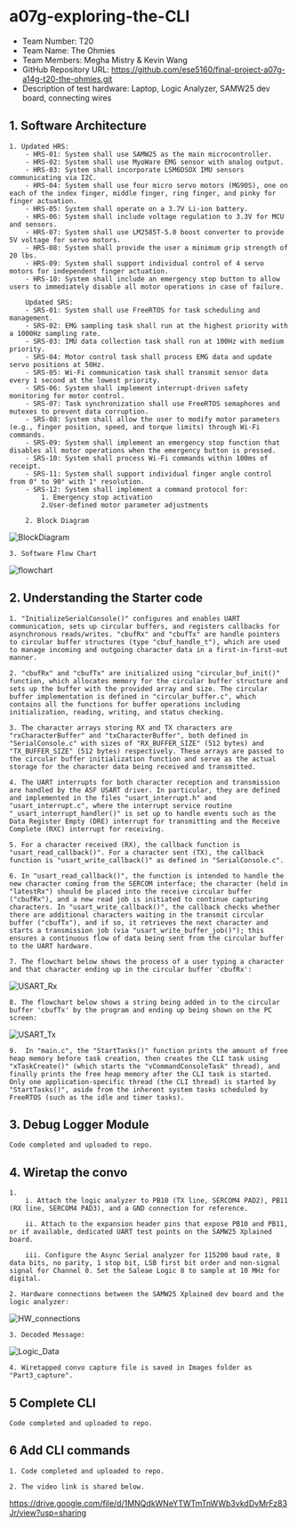 # a07g-exploring-the-CLI

* Team Number: T20 
* Team Name: The Ohmies
* Team Members: Megha Mistry & Kevin Wang
* GitHub Repository URL: https://github.com/ese5160/final-project-a07g-a14g-t20-the-ohmies.git
* Description of test hardware: Laptop, Logic Analyzer, SAMW25 dev board, connecting wires

## 1. Software Architecture

    1. Updated HRS:
        - HRS-01: System shall use SAMW25 as the main microcontroller.
        - HRS-02: System shall use MyoWare EMG sensor with analog output.
        - HRS-03: System shall incorporate LSM6DSOX IMU sensors communicating via I2C.
        - HRS-04: System shall use four micro servo motors (MG90S), one on each of the index finger, middle finger, ring finger, and pinky for finger actuation.
        - HRS-05: System shall operate on a 3.7V Li-ion battery.
        - HRS-06: System shall include voltage regulation to 3.3V for MCU and sensors.
        - HRS-07: System shall use LM2585T-5.0 boost converter to provide 5V voltage for servo motors.
        - HRS-08: System shall provide the user a minimum grip strength of 20 lbs.
        - HRS-09: System shall support individual control of 4 servo motors for independent finger actuation.
        - HRS-10: System shall include an emergency stop button to allow users to immediately disable all motor operations in case of failure.

        Updated SRS:
        - SRS-01: System shall use FreeRTOS for task scheduling and management.
        - SRS-02: EMG sampling task shall run at the highest priority with a 1000Hz sampling rate.
        - SRS-03: IMU data collection task shall run at 100Hz with medium priority.
        - SRS-04: Motor control task shall process EMG data and update servo positions at 50Hz.
        - SRS-05: Wi-Fi communication task shall transmit sensor data every 1 second at the lowest priority.
        - SRS-06: System shall implement interrupt-driven safety monitoring for motor control.
        - SRS-07: Task synchronization shall use FreeRTOS semaphores and mutexes to prevent data corruption.
        - SRS-08: System shall allow the user to modify motor parameters (e.g., finger position, speed, and torque limits) through Wi-Fi commands.
        - SRS-09: System shall implement an emergency stop function that disables all motor operations when the emergency button is pressed.
        - SRS-10: System shall process Wi-Fi commands within 100ms of receipt.
        - SRS-11: System shall support individual finger angle control from 0° to 90° with 1° resolution.
        - SRS-12: System shall implement a command protocol for:
            1. Emergency stop activation
            2.User-defined motor parameter adjustments

        2. Block Diagram

![BlockDiagram](Images/block_diagram.png)


    3. Software Flow Chart

![flowchart](Images/flowchart.png)

## 2. Understanding the Starter code

    1. "InitializeSerialConsole()" configures and enables UART communication, sets up circular buffers, and registers callbacks for asynchronous reads/writes. "cbufRx" and "cbufTx" are handle pointers to circular buffer structures (type "cbuf_handle_t"), which are used to manage incoming and outgoing character data in a first-in-first-out manner.

    2. "cbufRx" and "cbufTx" are initialized using "circular_buf_init()" function, which allocates memory for the circular buffer structure and sets up the buffer with the provided array and size. The circular buffer implementation is defined in "circular_buffer.c", which contains all the functions for buffer operations including initialization, reading, writing, and status checking.

    3. The character arrays storing RX and TX characters are "rxCharacterBuffer" and "txCharacterBuffer", both defined in "SerialConsole.c" with sizes of "RX_BUFFER_SIZE" (512 bytes) and "TX_BUFFER_SIZE" (512 bytes) respectively. These arrays are passed to the circular buffer initialization function and serve as the actual storage for the character data being received and transmitted.
    
    4. The UART interrupts for both character reception and transmission are handled by the ASF USART driver. In particular, they are defined and implemented in the files "usart_interrupt.h" and "usart_interrupt.c", where the interrupt service routine "_usart_interrupt_handler()" is set up to handle events such as the Data Register Empty (DRE) interrupt for transmitting and the Receive Complete (RXC) interrupt for receiving.

    5. For a character received (RX), the callback function is "usart_read_callback()". For a character sent (TX), the callback function is "usart_write_callback()" as defined in "SerialConsole.c".

    6. In "usart_read_callback()", the function is intended to handle the new character coming from the SERCOM interface; the character (held in "latestRx") should be placed into the receive circular buffer ("cbufRx"), and a new read job is initiated to continue capturing characters. In "usart_write_callback()", the callback checks whether there are additional characters waiting in the transmit circular buffer ("cbufTx"), and if so, it retrieves the next character and starts a transmission job (via "usart_write_buffer_job()"); this ensures a continuous flow of data being sent from the circular buffer to the UART hardware.

    7. The flowchart below shows the process of a user typing a character and that character ending up in the circular buffer 'cbufRx':
![USART_Rx](Images/Part2_Q7.jpg)

    8. The flowchart below shows a string being added in to the circular buffer 'cbufTx' by the program and ending up being shown on the PC screen:
![USART_Tx](Images/Part2_Q8.jpg)

    9.  In "main.c", the "StartTasks()" function prints the amount of free heap memory before task creation, then creates the CLI task using "xTaskCreate()" (which starts the "vCommandConsoleTask" thread), and finally prints the free heap memory after the CLI task is started. Only one application-specific thread (the CLI thread) is started by "StartTasks()", aside from the inherent system tasks scheduled by FreeRTOS (such as the idle and timer tasks).

## 3. Debug Logger Module

    Code completed and uploaded to repo.

## 4. Wiretap the convo
    
    1.
        i. Attach the logic analyzer to PB10 (TX line, SERCOM4 PAD2), PB11 (RX line, SERCOM4 PAD3), and a GND connection for reference.

        ii. Attach to the expansion header pins that expose PB10 and PB11, or if available, dedicated UART test points on the SAMW25 Xplained board.

        iii. Configure the Async Serial analyzer for 115200 baud rate, 8 data bits, no parity, 1 stop bit, LSB first bit order and non-signal signal for Channel 0. Set the Saleae Logic 8 to sample at 10 MHz for digital. 

    2. Hardware connections between the SAMW25 Xplained dev board and the logic analyzer:
![HW_connections](Images/Part3_hardware.jpg)

    3. Decoded Message:
![Logic_Data](Images/Part3_ss.png)

    4. Wiretapped convo capture file is saved in Images folder as "Part3_capture".

## 5 Complete CLI

    Code completed and uploaded to repo.

## 6 Add CLI commands

    1. Code completed and uploaded to repo.
    
    2. The video link is shared below.

https://drive.google.com/file/d/1MNQdkWNeYTWTmTnWWb3vkdDvMrFz83Jr/view?usp=sharing
